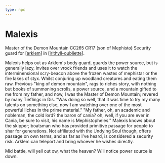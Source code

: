 ```yaml
---
type: npc
---
```


# Malexis
Master of the Demon Mountain CC265 CR17 (son of Mephisto)
Security guard for [[arklem]] in [[irithyll-oubliette]].

Malexis helps out as Arklem's body guard, guards the power source, but is generally lazy, invites over vrock friends and uses it to watch the interminensional scry-beacon above the frozen wastes of mephistar or the fire lakes of styx. Whilst conjuring up woodland creatures and eating them raw.
Previous "king of demon mountain", rags to riches story, with nothing but books of summoning scrolls, a power source, and a mountain gifted to me from my father, and now, I was the Master of Demon Mountain; revered by many Tieflings in Dis. "Was doing so well, that it was time to try my many talents on something else, now I am watching over one of the most powerful liches in the prime material."
"My father, oh, an academic and nobleman, the cold lord? the baron of cania? oh, well, if you are ever in Cania, be sure to visit, his name is Mephistopheles."
Malexis knows about the skipper; boatsman who has provided primitive passage for people to shar for generations. Not affiliated with the Undying Soul though, offers passage on own terms, and as far as I've heard, is considered a security risk. Arklem can teleport and bring whoever he wishes directly.

Mid battle, will yell out ow, what the heaven?
Will notice power source is down.

[//begin]: # "Autogenerated link references for markdown compatibility"
[arklem]: arklem "Arklem Greeth"
[irithyll-oubliette]: ../east/irithyll-oubliette "Irithyll Oubliette"
[//end]: # "Autogenerated link references"